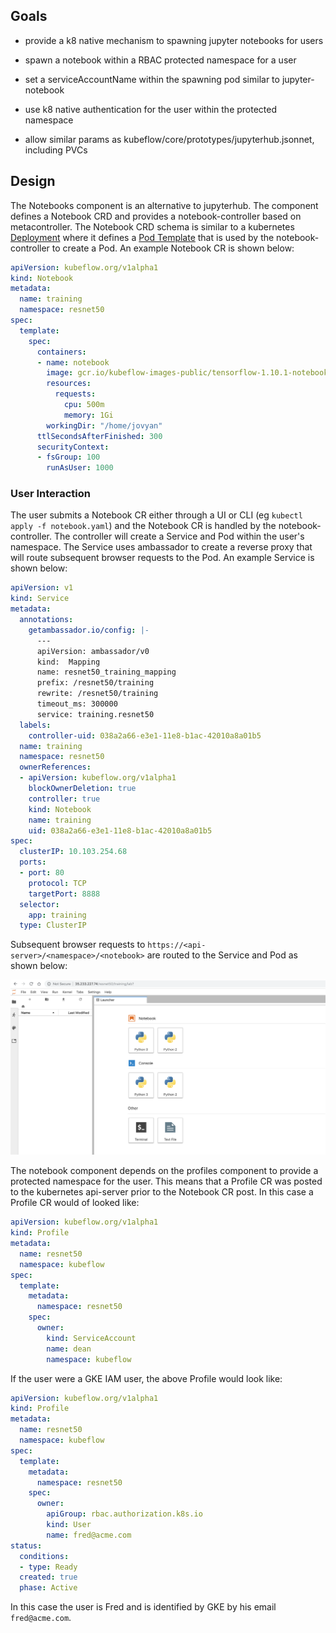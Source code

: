## Goals

- provide a k8 native mechanism to spawning jupyter notebooks for users

- spawn a notebook within a RBAC protected namespace for a user

- set a serviceAccountName within the spawning pod similar to jupyter-notebook

- use k8 native authentication for the user within the protected namespace

- allow similar params as kubeflow/core/prototypes/jupyterhub.jsonnet, including PVCs


## Design

The Notebooks component is an alternative to jupyterhub. The component defines a Notebook CRD and provides a notebook-controller based on metacontroller. The Notebook CRD schema is similar to a kubernetes [Deployment](https://kubernetes.io/docs/concepts/workloads/controllers/deployment/#creating-a-deployment) where it defines a [Pod Template](https://kubernetes.io/docs/concepts/workloads/controllers/deployment/#pod-template) that is used by the notebook-controller to create a Pod. An example Notebook CR is shown below:

```yaml
apiVersion: kubeflow.org/v1alpha1
kind: Notebook
metadata:
  name: training
  namespace: resnet50
spec:
  template:
    spec:
      containers:
      - name: notebook
        image: gcr.io/kubeflow-images-public/tensorflow-1.10.1-notebook-cpu:v0.3.0
        resources:
          requests:
            cpu: 500m
            memory: 1Gi
        workingDir: "/home/jovyan"
      ttlSecondsAfterFinished: 300
      securityContext: 
      - fsGroup: 100
        runAsUser: 1000
```

### User Interaction

The user submits a Notebook CR either through a UI or CLI (eg `kubectl apply -f notebook.yaml`) and the Notebook CR is handled by the notebook-controller. The controller will create a Service and Pod within the user's namespace. The Service uses ambassador to create a reverse proxy that will route subsequent browser requests to the Pod. An example Service is shown below:

```yaml
apiVersion: v1
kind: Service
metadata:
  annotations:
    getambassador.io/config: |-
      ---
      apiVersion: ambassador/v0
      kind:  Mapping
      name: resnet50_training_mapping
      prefix: /resnet50/training
      rewrite: /resnet50/training
      timeout_ms: 300000
      service: training.resnet50
  labels:
    controller-uid: 038a2a66-e3e1-11e8-b1ac-42010a8a01b5
  name: training
  namespace: resnet50
  ownerReferences:
  - apiVersion: kubeflow.org/v1alpha1
    blockOwnerDeletion: true
    controller: true
    kind: Notebook
    name: training
    uid: 038a2a66-e3e1-11e8-b1ac-42010a8a01b5
spec:
  clusterIP: 10.103.254.68
  ports:
  - port: 80
    protocol: TCP
    targetPort: 8888
  selector:
    app: training
  type: ClusterIP
```

Subsequent browser requests to `https://<api-server>/<namespace>/<notebook>` are routed to the Service and Pod as shown below:

![Jupyter Notebook](./docs/jupyter_notebook.png "Jupyter Notebook")

The notebook component depends on the profiles component to provide a protected namespace for the user. This means that a Profile CR was posted to the kubernetes api-server prior to the Notebook CR post. In this case a Profile CR would of looked like:

```yaml
apiVersion: kubeflow.org/v1alpha1
kind: Profile
metadata:
  name: resnet50
  namespace: kubeflow
spec:
  template:
    metadata:
      namespace: resnet50
    spec:
      owner:
        kind: ServiceAccount
        name: dean
        namespace: kubeflow
```

If the user were a GKE IAM user, the above Profile would look like:

```yaml
apiVersion: kubeflow.org/v1alpha1
kind: Profile
metadata:
  name: resnet50
  namespace: kubeflow
spec:
  template:
    metadata:
      namespace: resnet50
    spec:
      owner:
        apiGroup: rbac.authorization.k8s.io
        kind: User
        name: fred@acme.com
status:
  conditions:
  - type: Ready
  created: true
  phase: Active
```

In this case the user is Fred and is identified by GKE by his email `fred@acme.com`.



